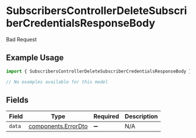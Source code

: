 # SubscribersControllerDeleteSubscriberCredentialsResponseBody

Bad Request

## Example Usage

```typescript
import { SubscribersControllerDeleteSubscriberCredentialsResponseBody } from "@novu/api/models/errors";

// No examples available for this model
```

## Fields

| Field                                                      | Type                                                       | Required                                                   | Description                                                |
| ---------------------------------------------------------- | ---------------------------------------------------------- | ---------------------------------------------------------- | ---------------------------------------------------------- |
| `data`                                                     | [components.ErrorDto](../../models/components/errordto.md) | :heavy_minus_sign:                                         | N/A                                                        |